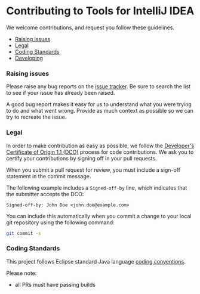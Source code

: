 # Contributing to Tools for IntelliJ IDEA

We welcome contributions, and request you follow these guidelines.

 - [Raising issues](#raising-issues)
 - [Legal](#legal)
 - [Coding Standards](#coding-standards)
 - [Developing](DEVELOPING.md)

### Raising issues

Please raise any bug reports on the [issue tracker](https://github.com/Eclipse/lsp4ij/issues). Be sure to search the list to see if your issue has already been raised.

A good bug report makes it easy for us to understand what you were trying to do and what went wrong. Provide as much context as possible so we can try to recreate the issue.

### Legal

In order to make contribution as easy as possible, we follow the [Developer's Certificate of Origin 1.1 (DCO)](https://developercertificate.org/) process for code contributions. We ask you to certify your contributions by signing off in your pull requests.

When you submit a pull request for review, you
must include a sign-off statement in the commit message.

The following example includes a `Signed-off-by` line, which indicates that the
submitter accepts the DCO:

```text
Signed-off-by: John Doe <john.doe@example.com>
```

You can include this automatically when you commit a change to your
local git repository using the following command:

```bash
git commit -s
```

### Coding Standards

This project follows Eclipse standard Java language [coding conventions](https://wiki.eclipse.org/Coding_Conventions).

Please note:
 - all PRs must have passing builds

